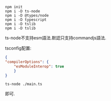 ```shell
npm init
npm i -D ts-node
npm i -D @types/node
npm i -D typescript
npm i -D tslib
npm i -D tslib

```

ts-node不支持esm語法.默認只支持commandjs語法.

tsconfig配置:
```json
{
"compilerOptions": {
	"esModuleInterop": true
	}
}
```

```shell
ts-node ./main.ts
```

即可.